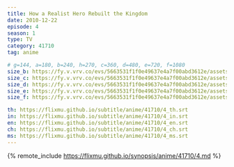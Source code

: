 ```yaml
---
title: How a Realist Hero Rebuilt the Kingdom
date: 2010-12-22
episode: 4
season: 1
type: TV
category: 41710
tag: anime

# g=144, a=180, b=240, h=270, c=360, d=480, e=720, f=1080
size_b: https://fy.v.vrv.co/evs/5663531f1f0e49637e4a7f00abd3612e/assets/5663531f1f0e49637e4a7f00abd3612e_4113883.mp4
size_c: https://fy.v.vrv.co/evs/5663531f1f0e49637e4a7f00abd3612e/assets/5663531f1f0e49637e4a7f00abd3612e_4113882.mp4
size_d: https://fy.v.vrv.co/evs/5663531f1f0e49637e4a7f00abd3612e/assets/5663531f1f0e49637e4a7f00abd3612e_4113884.mp4
size_e: https://fy.v.vrv.co/evs/5663531f1f0e49637e4a7f00abd3612e/assets/5663531f1f0e49637e4a7f00abd3612e_4113885.mp4
size_f: https://fy.v.vrv.co/evs/5663531f1f0e49637e4a7f00abd3612e/assets/5663531f1f0e49637e4a7f00abd3612e_4113886.mp4

th: https://flixmu.github.io/subtitle/anime/41710/4_th.srt
in: https://flixmu.github.io/subtitle/anime/41710/4_in.srt
en: https://flixmu.github.io/subtitle/anime/41710/4_en.srt
ch: https://flixmu.github.io/subtitle/anime/41710/4_ch.srt
ms: https://flixmu.github.io/subtitle/anime/41710/4_ms.srt
---
```

{% remote_include https://flixmu.github.io/synopsis/anime/41710/4.md %}
